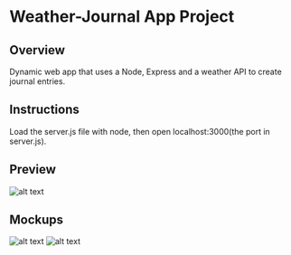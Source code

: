 # Weather-Journal App Project

## Overview
Dynamic web app that uses a Node, Express and a weather API to create journal entries.

## Instructions
Load the server.js file with node, then open localhost:3000(the port in server.js).

## Preview
![alt text](https://i.imgur.com/CHleARU.png)

## Mockups

![alt text](https://i.imgur.com/IhMHWWS.png)
![alt text](https://i.imgur.com/MZzfbPA.png)

